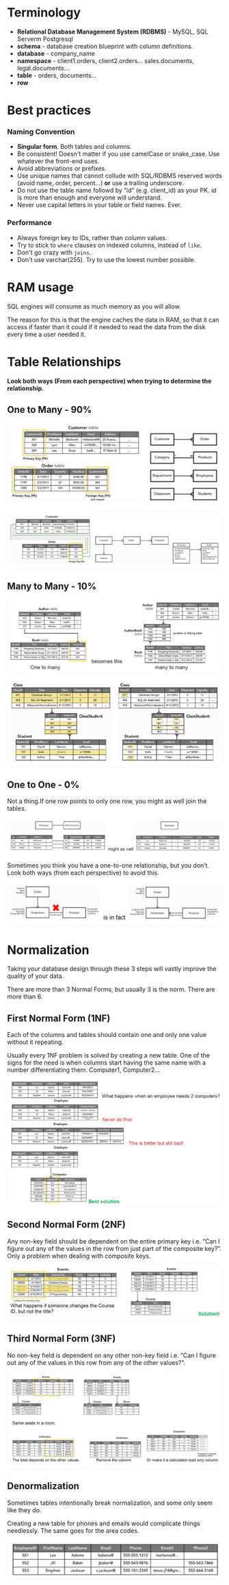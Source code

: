 # Terminology

-   **Relational Database Management System (RDBMS)** - MySQL, SQL Serverm Postgresql
-   **schema** - database creation blueprint with column definitions.
-   **database** - company_name
-   **namespace** - client1.orders, client2.orders... sales.documents, legal.documents...
-   **table** - orders, documents...
-   **row**

# Best practices

### Naming Convention

-   **Singular form**. Both tables and columns.
-   Be consistent! Doesn't matter if you use camelCase or snake_case. Use whatever the front-end uses.
-   Avoid abbreviations or prefixes.
-   Use unique names that cannot collude with SQL/RDBMS reserved words (avoid name, order, percent...) **or** use a trailing underscore.
-   Do not use the table name followd by “id” (e.g. client_id) as your PK. id is more than enough and everyone will understand.
-   Never use capital letters in your table or field names. Ever.

### Performance

-   Always foreign key to IDs, rather than column values.
-   Try to stick to `where` clauses on indexed columns, instead of `like`.
-   Don't go crazy with `joins`.
-   Don't use varchar(255). Try to use the lowest number possible.

# RAM usage

SQL engines will consume as much memory as you will allow.

The reason for this is that the engine caches the data in RAM, so that it can access if faster than it could if it needed to read the data from the disk every time a user needed it.

# Table Relationships

**Look both ways (From each perspective) when trying to determine the relationship.**

## One to Many - 90%

![One to Many](../../pics/database/database_one_to_many_1.jpg)

![One to Many](../../pics/database/database_one_to_many_2.jpg)

## Many to Many - 10%

![Many to One](../../pics/database/database_many_to_many_1.jpg)

![Many to One](../../pics/database/database_many_to_many_2.jpg)

## One to One - 0%

Not a thing.If one row points to only one row, you might as well join the tables.

![One to One](../../pics/database/database_one_to_one_1.jpg)

Sometimes you think you have a one-to-one relationship, but you don’t. Look both ways (from each perspective) to avoid this.

![One to One](../../pics/database/database_one_to_one_2.jpg)

# Normalization

Taking your database design through these 3 steps will vastly improve the quality of your data.

There are more than 3 Normal Forms, but usually 3 is the norm. There are more than 6.

## First Normal Form (1NF)

Each of the columns and tables should contain one and only one value without it repeating.

Usually every 1NF problem is solved by creating a new table. One of the signs for the need is when columns start having the same name with a number differentiating them. Computer1, Computer2…

![1NF](../../pics/database/database_1nf.jpg)

## Second Normal Form (2NF)

Any non-key field should be dependent on the entire primary key i.e. “Can I figure out any of the values in the row from just part of the composite key?”. Only a problem when dealing with composite keys.

![2NF](../../pics/database/database_2nf.jpg)

## Third Normal Form (3NF)

No non-key field is dependent on any other non-key field i.e. “Can I figure out any of the values in this row from any of the other values?”.

![3NF](../../pics/database/database_3nf.jpg)

## Denormalization

Sometimes tables intentionally break normalization, and some only seem like they do.

Creating a new table for phones and emails would complicate things needlessly. The same goes for the area codes.

![Denormalization](../../pics/database/database_denormalization.jpg)
